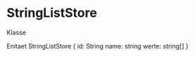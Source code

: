 StringListStore
===============

Klasse

Enitaet StringListStore {
id: String
name: string
werte: string[]
}
